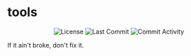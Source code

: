 # tools

<div align="center">
  <img src="https://img.shields.io/github/license/honeok/tools.svg?style=flat-square&logo=github" alt="License" />
  <img src="https://img.shields.io/github/last-commit/honeok/tools.svg?style=flat-square&logo=github" alt="Last Commit" />
  <img src="https://img.shields.io/github/commit-activity/m/honeok/tools.svg?style=flat-square&logo=github" alt="Commit Activity" />
</div>

If it ain't broke, don't fix it.
